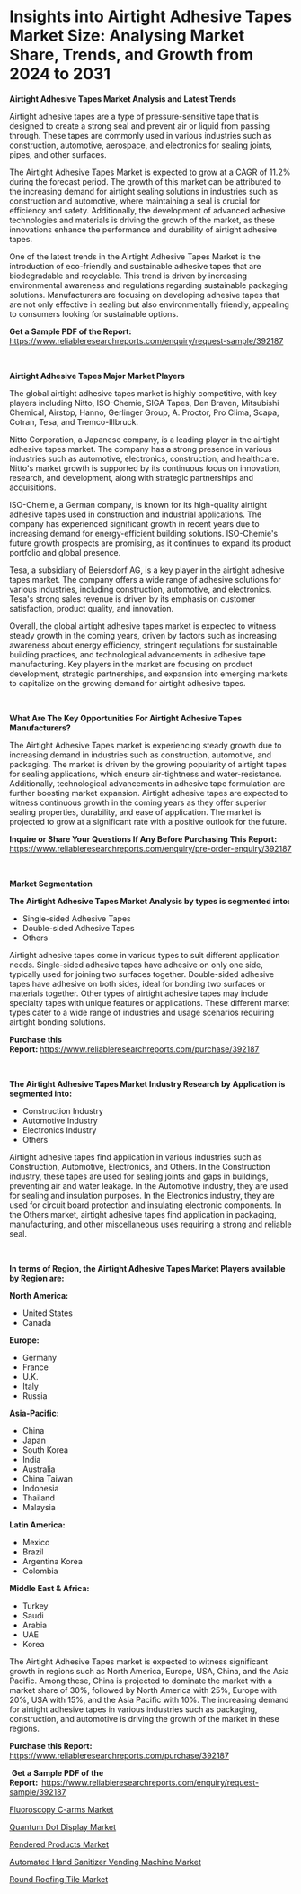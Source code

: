 <p><h1>Insights into Airtight Adhesive Tapes Market Size: Analysing Market Share, Trends, and Growth from 2024 to 2031</h1></p><p><strong>Airtight Adhesive Tapes Market Analysis and Latest Trends</strong></p>
<p><p>Airtight adhesive tapes are a type of pressure-sensitive tape that is designed to create a strong seal and prevent air or liquid from passing through. These tapes are commonly used in various industries such as construction, automotive, aerospace, and electronics for sealing joints, pipes, and other surfaces.</p><p>The Airtight Adhesive Tapes Market is expected to grow at a CAGR of 11.2% during the forecast period. The growth of this market can be attributed to the increasing demand for airtight sealing solutions in industries such as construction and automotive, where maintaining a seal is crucial for efficiency and safety. Additionally, the development of advanced adhesive technologies and materials is driving the growth of the market, as these innovations enhance the performance and durability of airtight adhesive tapes.</p><p>One of the latest trends in the Airtight Adhesive Tapes Market is the introduction of eco-friendly and sustainable adhesive tapes that are biodegradable and recyclable. This trend is driven by increasing environmental awareness and regulations regarding sustainable packaging solutions. Manufacturers are focusing on developing adhesive tapes that are not only effective in sealing but also environmentally friendly, appealing to consumers looking for sustainable options.</p></p>
<p><strong>Get a Sample PDF of the Report:&nbsp;</strong> <a href="https://www.reliableresearchreports.com/enquiry/request-sample/392187">https://www.reliableresearchreports.com/enquiry/request-sample/392187</a></p>
<p>&nbsp;</p>
<p><strong>Airtight Adhesive Tapes Major Market Players</strong></p>
<p><p>The global airtight adhesive tapes market is highly competitive, with key players including Nitto, ISO-Chemie, SIGA Tapes, Den Braven, Mitsubishi Chemical, Airstop, Hanno, Gerlinger Group, A. Proctor, Pro Clima, Scapa, Cotran, Tesa, and Tremco-Illbruck. </p><p>Nitto Corporation, a Japanese company, is a leading player in the airtight adhesive tapes market. The company has a strong presence in various industries such as automotive, electronics, construction, and healthcare. Nitto's market growth is supported by its continuous focus on innovation, research, and development, along with strategic partnerships and acquisitions.</p><p>ISO-Chemie, a German company, is known for its high-quality airtight adhesive tapes used in construction and industrial applications. The company has experienced significant growth in recent years due to increasing demand for energy-efficient building solutions. ISO-Chemie's future growth prospects are promising, as it continues to expand its product portfolio and global presence.</p><p>Tesa, a subsidiary of Beiersdorf AG, is a key player in the airtight adhesive tapes market. The company offers a wide range of adhesive solutions for various industries, including construction, automotive, and electronics. Tesa's strong sales revenue is driven by its emphasis on customer satisfaction, product quality, and innovation.</p><p>Overall, the global airtight adhesive tapes market is expected to witness steady growth in the coming years, driven by factors such as increasing awareness about energy efficiency, stringent regulations for sustainable building practices, and technological advancements in adhesive tape manufacturing. Key players in the market are focusing on product development, strategic partnerships, and expansion into emerging markets to capitalize on the growing demand for airtight adhesive tapes.</p></p>
<p>&nbsp;</p>
<p><strong>What Are The Key Opportunities For Airtight Adhesive Tapes Manufacturers?</strong></p>
<p><p>The Airtight Adhesive Tapes market is experiencing steady growth due to increasing demand in industries such as construction, automotive, and packaging. The market is driven by the growing popularity of airtight tapes for sealing applications, which ensure air-tightness and water-resistance. Additionally, technological advancements in adhesive tape formulation are further boosting market expansion. Airtight adhesive tapes are expected to witness continuous growth in the coming years as they offer superior sealing properties, durability, and ease of application. The market is projected to grow at a significant rate with a positive outlook for the future.</p></p>
<p><strong>Inquire or Share Your Questions If Any Before Purchasing This Report:</strong> <a href="https://www.reliableresearchreports.com/enquiry/pre-order-enquiry/392187">https://www.reliableresearchreports.com/enquiry/pre-order-enquiry/392187</a></p>
<p>&nbsp;</p>
<p><strong>Market Segmentation</strong></p>
<p><strong>The Airtight Adhesive Tapes Market Analysis by types is segmented into:</strong></p>
<p><ul><li>Single-sided Adhesive Tapes</li><li>Double-sided Adhesive Tapes</li><li>Others</li></ul></p>
<p><p>Airtight adhesive tapes come in various types to suit different application needs. Single-sided adhesive tapes have adhesive on only one side, typically used for joining two surfaces together. Double-sided adhesive tapes have adhesive on both sides, ideal for bonding two surfaces or materials together. Other types of airtight adhesive tapes may include specialty tapes with unique features or applications. These different market types cater to a wide range of industries and usage scenarios requiring airtight bonding solutions.</p></p>
<p><strong>Purchase this Report:&nbsp;</strong><a href="https://www.reliableresearchreports.com/purchase/392187">https://www.reliableresearchreports.com/purchase/392187</a></p>
<p>&nbsp;</p>
<p><strong>The Airtight Adhesive Tapes Market Industry Research by Application is segmented into:</strong></p>
<p><ul><li>Construction Industry</li><li>Automotive Industry</li><li>Electronics Industry</li><li>Others</li></ul></p>
<p><p>Airtight adhesive tapes find application in various industries such as Construction, Automotive, Electronics, and Others. In the Construction industry, these tapes are used for sealing joints and gaps in buildings, preventing air and water leakage. In the Automotive industry, they are used for sealing and insulation purposes. In the Electronics industry, they are used for circuit board protection and insulating electronic components. In the Others market, airtight adhesive tapes find application in packaging, manufacturing, and other miscellaneous uses requiring a strong and reliable seal.</p></p>
<p>&nbsp;</p>
<p><strong>In terms of Region, the Airtight Adhesive Tapes Market Players available by Region are:</strong></p>
<p>
    <p> <strong> North America: </strong>
        <ul>
            <li>United States</li>
            <li>Canada</li>
        </ul>
        </p> 
    <p> <strong> Europe: </strong>
        <ul>
            <li>Germany</li>
            <li>France</li>
            <li>U.K.</li>
            <li>Italy</li>
            <li>Russia</li>
        </ul>
        </p> 
    <p> <strong> Asia-Pacific: </strong>
        <ul>
            <li>China</li>
            <li>Japan</li>
            <li>South Korea</li>
            <li>India</li>
            <li>Australia</li>
            <li>China Taiwan</li>
            <li>Indonesia</li>
            <li>Thailand</li>
            <li>Malaysia</li>
        </ul>
        </p> 
    <p> <strong> Latin America: </strong>
        <ul>
            <li>Mexico</li>
            <li>Brazil</li>
            <li>Argentina Korea</li>
            <li>Colombia</li>
        </ul>
        </p> 
    <p> <strong> Middle East & Africa: </strong>
        <ul>
            <li>Turkey</li>
            <li>Saudi</li>
            <li>Arabia</li>
            <li>UAE</li>
            <li>Korea</li>
        </ul>
    </p>
    </p>
<p><p>The Airtight Adhesive Tapes market is expected to witness significant growth in regions such as North America, Europe, USA, China, and the Asia Pacific. Among these, China is projected to dominate the market with a market share of 30%, followed by North America with 25%, Europe with 20%, USA with 15%, and the Asia Pacific with 10%. The increasing demand for airtight adhesive tapes in various industries such as packaging, construction, and automotive is driving the growth of the market in these regions.</p></p>
<p><strong>Purchase this Report: </strong><a href="https://www.reliableresearchreports.com/purchase/392187">https://www.reliableresearchreports.com/purchase/392187</a></p>
<p>&nbsp;<strong>Get a Sample PDF of the Report:&nbsp;&nbsp;</strong><a href="https://www.reliableresearchreports.com/enquiry/request-sample/392187">https://www.reliableresearchreports.com/enquiry/request-sample/392187</a></p>
<p><strong></strong></p>
<p><p><a href="https://ivy-potential-64b.notion.site/Fluoroscopy-C-arms-Market-Size-Global-Industry-Overview-Market-Segmentation-and-Forecast-2024-to--fc34e348c555445791eaa3c75aad9caa">Fluoroscopy C-arms Market</a></p><p><a href="https://view.publitas.com/reportprime-1/global-quantum-dot-display-market-size-and-market-trends-insights-and-projections-from-2024-to-2031/">Quantum Dot Display Market</a></p><p><a href="https://view.publitas.com/reportprime-1/rendered-products-market-a-comprehensive-report-of-its-market-share-growth-trends-2024-2031/">Rendered Products Market</a></p><p><a href="https://nifty-kite-d51.notion.site/Automated-Hand-Sanitizer-Vending-Machine-Market-Analysis-Examines-its-Scope-on-Growth-Opportunities--40a5bde2d0104d0fb9b5d2637f9dc3d5">Automated Hand Sanitizer Vending Machine Market</a></p><p><a href="https://five-trouble-98a.notion.site/Round-Roofing-Tile-Market-A-Comprehensive-Report-of-its-Market-Share-Growth-Trends-2024-2031-02698f9dd23a4c749ec09dfa4799b530">Round Roofing Tile Market</a></p></p>
